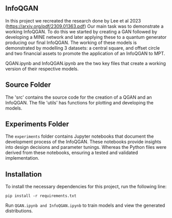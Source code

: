 ## InfoQGAN
In this project we recreated the research done by Lee et al 2023 (https://arxiv.org/pdf/2309.01363.pdf)
Our main task was to demonstrate a working InfoQGAN. To do this we started by creating a GAN followed by developing a MINE network and later applying these to a quantum generator producing our final InfoQGAN. The working of these models is demonstrated by modelling 3 datasets: a central square, and offset circle and two financial assets to promote the application of an InfoQGAN to MPT. 

QGAN.ipynb and InfoQGAN.ipynb are the two key files that create a working version of their respective models. 

## Source Folder

The 'src' contains the source code for the creation of a QGAN and an InfoQGAN. The file 'utils' has functions for plotting and developing the models. 


## Experiments Folder

The `experiments` folder contains Jupyter notebooks that document the development process of the InfoQGAN. These notebooks provide insights into design decisions and parameter tunings. Whereas the Python files were derived from these notebooks, ensuring a tested and validated implementation. 

## Installation

To install the necessary dependencies for this project, run the following line:

```pip install -r requirements.txt```

Run `QGAN.ipynb and InfoQGAN.ipynb` to train models and view the generated distributions.
